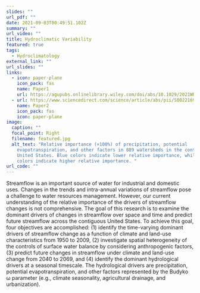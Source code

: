 ```yaml
---
slides: ""
url_pdf: ""
date: 2021-09-03T00:49:51.102Z
summary: ""
url_video: ""
title: Hydroclimatic Variability
featured: true
tags:
  - Hydroclimatology
external_link: ""
url_slides: ""
links:
  - icon: paper-plane
    icon_pack: fas
    name: Paper1
    url: https://agupubs.onlinelibrary.wiley.com/doi/abs/10.1029/2021WR029738
  - url: https://www.sciencedirect.com/science/article/abs/pii/S0022169421006697
    name: Paper2
    icon_pack: fas
    icon: paper-plane
image:
  caption: ""
  focal_point: Right
  filename: featured.jpg
  alt_text: "Relative importance (×100%) of precipitation, potential
    evapotranspiration, and other factors in 889 watersheds in the continental
    United States. Blue colors indicate lower relative importance, while yellow
    colors indicate higher relative importance. "
url_code: ""
---
```

Streamflow is an important source of water for industrial and domestic uses. Changes in the trends and intra-annual variations of streamflow pose a challenge to water resources management. However, our current understanding of the relative importance of the drivers of streamflow changes is not comprehensive. The goal of this research is to examine the dominant drivers of changes in streamflow over space and time and predict future streamflow across the contiguous United States. To achieve this goal, four objectives are accomplished: (1) identify the time-varying dominant drivers of streamflow change as a function of climate and land-use characteristics from 1950 to 2009, (2) investigate spatial heterogeneity of the controls of surface water balance by considering anthropogenic factors, (3) predict future changes in streamflow under climate and land-use change from 2040 to 2069, and (4) identify the dominant hydrological drivers at a seasonal timescale. The hydrological drivers are precipitation, potential evapotranspiration, and other factors represented by the Budyko ω parameter (e.g., climate seasonality, agricultural drainage, and urbanization).
